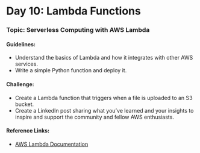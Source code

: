 # **Day 10: Lambda Functions**
### Topic: Serverless Computing with AWS Lambda
#### Guidelines:
- Understand the basics of Lambda and how it integrates with other AWS services.
- Write a simple Python function and deploy it.

#### Challenge:
- Create a Lambda function that triggers when a file is uploaded to an S3 bucket.
- Create a LinkedIn post sharing what you’ve learned and your insights to inspire and support the community and fellow AWS enthusiasts.

#### Reference Links:
- [AWS Lambda Documentation](https://docs.aws.amazon.com/lambda)